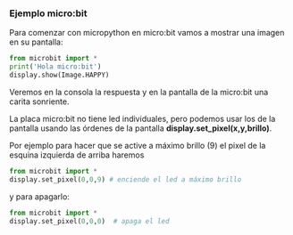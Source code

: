 ### Ejemplo micro:bit

Para comenzar con micropython en micro:bit vamos a mostrar una imagen en su pantalla:

```python
from microbit import *
print('Hola micro:bit')
display.show(Image.HAPPY)

```

Veremos en la consola la respuesta y en la pantalla de la micro:bit una carita sonriente.

La placa micro:bit no tiene led individuales, pero podemos usar los de la pantalla usando las órdenes de la pantalla **display.set_pixel(x,y,brillo)**.

Por ejemplo para hacer que se active a máximo brillo (9) el pixel de la esquina izquierda de arriba haremos

```python
from microbit import *
display.set_pixel(0,0,9) # enciende el led a máximo brillo
```

y para apagarlo:

```python
from microbit import *
display.set_pixel(0,0,0)  # apaga el led
```
